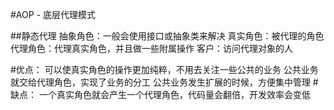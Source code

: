 #AOP - 底层代理模式

##静态代理
    抽象角色：一般会使用接口或抽象类来解决
    真实角色：被代理的角色
    代理角色：代理真实角色，并且做一些附属操作
    客户：访问代理对象的人
    
#优点：
    可以使真实角色的操作更加纯粹，不用去关注一些公共的业务
    公共业务就交给代理角色，实现了业务的分工
    公共业务发生扩展的时候，方便集中管理
#缺点：
    一个真实角色就会产生一个代理角色，代码量会翻倍，开发效率会变低